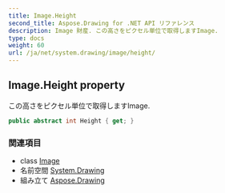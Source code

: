 ```yaml
---
title: Image.Height
second_title: Aspose.Drawing for .NET API リファレンス
description: Image 財産. この高さをピクセル単位で取得しますImage.
type: docs
weight: 60
url: /ja/net/system.drawing/image/height/
---
```

## Image.Height property

この高さをピクセル単位で取得しますImage.

```csharp
public abstract int Height { get; }
```

### 関連項目

* class [Image](../)
* 名前空間 [System.Drawing](../../image/)
* 組み立て [Aspose.Drawing](../../../)


